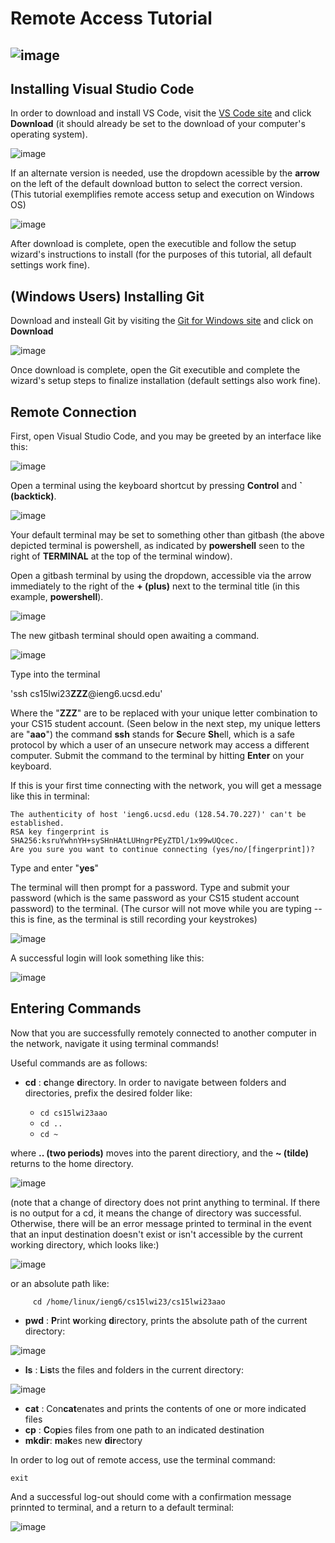 
# Remote Access Tutorial
![image](https://user-images.githubusercontent.com/122485183/212784392-0ae62375-48a4-4380-9e5b-c106879caafa.png)
---


## Installing Visual Studio Code


In order to download and install VS Code, visit the [VS Code site](https://code.visualstudio.com/) and click **Download** (it should already be set to the download of your computer's operating system).

![image](https://user-images.githubusercontent.com/122485183/212784414-0107e32f-5861-44df-97de-b0ecac56de98.png)


If an alternate version is needed, use the dropdown acessible by the **arrow** on the left of the default download button to select the correct version. (This tutorial exemplifies remote access setup and execution on Windows OS)

![image](https://user-images.githubusercontent.com/122485183/212784439-99995548-d323-4ddd-bed6-55d7b87a528d.png)

After download is complete, open the executible and follow the setup wizard's instructions to install (for the purposes of this tutorial, all default settings work fine).


## (Windows Users) Installing Git


Download and insteall Git by visiting the [Git for Windows site](https://gitforwindows.org/) and click on **Download**

![image](https://user-images.githubusercontent.com/122485183/212784459-56311996-9df3-4f71-a2c1-c7f028c91a97.png)


Once download is complete, open the Git executible and complete the wizard's setup steps to finalize installation (default settings also work fine).


## Remote Connection

First, open Visual Studio Code, and you may be greeted by an interface like this:

![image](https://user-images.githubusercontent.com/122485183/212784474-0572b227-9c3f-471b-8945-d626a3c8d4cf.png)


Open a terminal using the keyboard shortcut by pressing **Control** and **` (backtick)**.

![image](https://user-images.githubusercontent.com/122485183/212784509-cbf5c774-0d67-4649-a165-de1b4b0801af.png)

Your default terminal may be set to something other than gitbash (the above depicted terminal is powershell, as indicated by **powershell** seen to the right of **TERMINAL** at the top of the terminal window).


Open a gitbash terminal by using the dropdown, accessible via the arrow immediately to the right of the **+ (plus)** next to the terminal title (in this example, **powershell**).

![image](https://user-images.githubusercontent.com/122485183/212784544-111acb54-24aa-45b1-82ee-60070065c238.png)


The new gitbash terminal should open awaiting a command.

![image](https://user-images.githubusercontent.com/122485183/212779482-2532ea5d-4e1e-4e3f-a26f-044c21011e87.png)

Type into the terminal

'ssh cs15lwi23**ZZZ**@ieng6.ucsd.edu'

Where the "**ZZZ**" are to be replaced with your unique letter combination to your CS15 student account. (Seen below in the next step, my unique letters are "**aao**") 
the command **ssh** stands for **S**ecure **Sh**ell, which is a safe protocol by which a user of an unsecure network may access a different computer. 
Submit the command to the terminal by hitting **Enter** on your keyboard.


If this is your first time connecting with the network, you will get a message like this in terminal:

```
The authenticity of host 'ieng6.ucsd.edu (128.54.70.227)' can't be established.
RSA key fingerprint is SHA256:ksruYwhnYH+sySHnHAtLUHngrPEyZTDl/1x99wUQcec.
Are you sure you want to continue connecting (yes/no/[fingerprint])? 
```

Type and enter "**yes**" 


The terminal will then prompt for a password. Type and submit your password (which is the same password as your CS15 student account password) to the terminal. (The cursor will not move while you are typing -- this is fine, as the terminal is still recording your keystrokes)

![image](https://user-images.githubusercontent.com/122485183/212780370-56cb6a38-9cc9-41ab-af03-2ae53cdee658.png)


A successful login will look something like this:

![image](https://user-images.githubusercontent.com/122485183/212783654-2634a354-c8e3-4df8-a0b9-6d068783a44c.png)


## Entering Commands


Now that you are successfully remotely connected to another computer in the network, navigate it using terminal commands!

Useful commands are as follows:
* **cd** : **c**hange **d**irectory. In order to navigate between folders and directories, prefix the desired folder like: 

    * `cd cs15lwi23aao`
    * `cd ..`
    * `cd ~`

where **.. (two periods)** moves into the parent directiory, and the **~ (tilde)** returns to the home directory.

![image](https://user-images.githubusercontent.com/122485183/212789271-c8bc0660-b97a-423b-9496-43a4c02924aa.png)

(note that a change of directory does not print anything to terminal. If there is no output for a cd, it means the change of directory was successful. Otherwise, there will be an error message printed to terminal in the event that an input destination doesn't exist or isn't accessible by the current working directory, which looks like:)

![image](https://user-images.githubusercontent.com/122485183/212789454-1d3b3576-8f0c-4d0e-bcd0-5b5f81beb3a7.png)

or an absolute path like:
```
     cd /home/linux/ieng6/cs15lwi23/cs15lwi23aao
```

* **pwd** : **P**rint **w**orking **d**irectory, prints the absolute path of the current directory:

![image](https://user-images.githubusercontent.com/122485183/212787665-d61ad5f0-3332-49ad-ad59-5d253788cde1.png)

* **ls** : **L**i**s**ts the files and folders in the current directory: 

![image](https://user-images.githubusercontent.com/122485183/212787987-397da904-e410-4dc3-8d18-d9f9b835b760.png)

* **cat** : Con**cat**enates and prints the contents of one or more indicated files
* **cp** : **C**o**p**ies files from one path to an indicated destination
* **mkdir**: **m**a**k**es new **dir**ectory 

In order to log out of remote access, use the terminal command:

`exit`

And a successful log-out should come with a confirmation message prinnted to terminal, and a return to a default terminal:

![image](https://user-images.githubusercontent.com/122485183/212789647-d8c46631-c09f-4a51-b604-6fac60af17e9.png)
